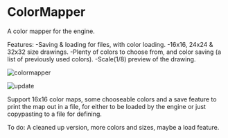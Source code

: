 # ColorMapper
A color mapper for the engine.

Features:
    -Saving & loading for files, with color loading.
    -16x16, 24x24 & 32x32 size drawings.
    -Plenty of colors to choose from, and color saving (a list of previously used colors).
    -Scale(1/8) preview of the drawing.
  
![colormapper](https://user-images.githubusercontent.com/77432892/181926319-ed4bf8e2-1ea5-443a-bc71-a59f296959ec.jpg)

![update](https://user-images.githubusercontent.com/77432892/184183610-76f0ffe9-04e3-4f47-b03b-04e00217f240.png)

Support 16x16 color maps, some chooseable colors and a save feature to print the map out in a file, for either to be loaded by the engine or just copypasting to a file for defining.


To do: A cleaned up version, more colors and sizes, maybe a load feature.
